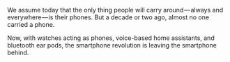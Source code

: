 We assume today that the only thing people will carry around — always and everywhere — is their phones. But a decade or two ago, almost no one carried a phone.

Now, with watches acting as phones, voice-based home assistants, and bluetooth ear pods, the smartphone revolution is leaving the smartphone behind.
